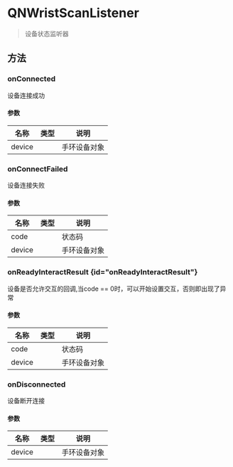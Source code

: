 <show-structure depth="2"/>

# QNWristScanListener

> 设备状态监听器

## 方法

### onConnected

设备连接成功

#### 参数

| 名称     | 类型                   | 说明     |
|--------|----------------------|--------|
| device | [](QNWristDevice.md) | 手环设备对象 |

### onConnectFailed

设备连接失败

#### 参数

| 名称     | 类型                   | 说明     |
|--------|----------------------|--------|
| code   | [](QNWristDevice.md) | 状态码    |
| device | [](QNWristDevice.md) | 手环设备对象 |

### onReadyInteractResult {id="onReadyInteractResult"}

设备是否允许交互的回调,当code == 0时，可以开始设置交互，否则即出现了异常

#### 参数

| 名称     | 类型                   | 说明     |
|--------|----------------------|--------|
| code   | [](QNWristDevice.md) | 状态码    |
| device | [](QNWristDevice.md) | 手环设备对象 |

### onDisconnected

设备断开连接

#### 参数

| 名称     | 类型                   | 说明     |
|--------|----------------------|--------|
| device | [](QNWristDevice.md) | 手环设备对象 |
